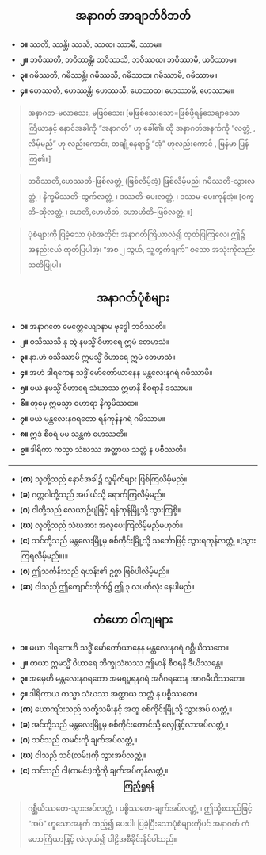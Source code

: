 ## <center>အနာဂတ် အာချာတ်ဝိဘတ်</center>
- **၁။** ဿတိ, ဿန္တိ၊ ဿသိ, ဿထ၊ ဿာမီ, ဿာမ။
- **၂။** ဘဝိဿတိ, ဘဝိဿန္တိ၊ ဘဝိဿသိ, ဘဝိဿထ၊ ဘဝိဿာမိ, ယဝိဿာမ။
- **၃။** ဂမိဿတိ, ဂမိဿန္တိ၊ ဂမိဿသိ, ဂမိဿထ၊ ဂမိဿာမိ, ဂမိဿာမ။
- **၄။** ဟေဿတိ, ဟေဿန္တိ၊ ဟေဿသိ, ဟေဿထ၊ ဟေဿာမိ, ဟေဿာမ။

>အနာဂတ-မလာသေး, မဖြစ်သေး၊ [မဖြစ်သေးသော=ဖြစ်ဖို့ရန်သေချာသော ကြိယာနှင့် နောင်အခါကို “အနာဂတ်” ဟု ခေါ်၏၊ ထို အနာဂတ်အနက်ကို “လတ္တံ့ , လိမ့်မည်” ဟု လည်းကောင်း, တချို့နေရာ၌ “အံ့” ဟုလည်းကောင် , မြန်မာ ပြန်ကြ၏။]

>ဘဝိဿတိ,ဟေဿတိ-ဖြစ်လတ္တံ့ (ဖြစ်လိမ့်အံ့) ဖြစ်လိမ့်မည်၊ ဂမိဿတိ-သွားလတ္တံ့ ၊ နိက္ခမိဿတိ-ထွက်လတ္တံ့ ၊ ဒဿတိ-ပေးလတ္တံ့ ၊ ဒဿမ-ပေးကုန်အံ့။ [ဝက္ခတိ-ဆိုလတ္တံ့ ၊ ဟေတိ,ဟေဟိတ်, ဟောဟိတိ-ဖြစ်လတ္တံ့ ။]

>ပုံစံများကို ပြခဲ့သော ပုံစံအတိုင်း အနာဂတ်ကြိယာလဲ၍ ထုတ်ပြကြလေ၊ ဤ၌ အနည်းငယ် ထုတ်ပြပါအံ့၊ “အစ ၂ သွယ်, သူ့တွက်ချက်” စသော အသုံးကိုလည်း သတိပြုပါ။

## <center>အနာဂတ်ပုံစံများ</center>
- **၁။** အနာဂတေ မေတ္တေယျောနာမ ဗုဒ္ဓေါ ဘဝိဿတိ။
- **၂။** ဝသိဿသိ နု တွံ နမသ္မိံ ဝိဟာရေ ဣမံ တေမာသံ။
- **၃။** နာ.ဟံ ဝသိဿာမိ ဣမသ္မိံ ဝိဟာ‌ရေ ဣမံ တေမာသံ။
- **၄။** အဟံ ဒါရကေန သဒ္မိံ မော်တော်ယာနေန မန္တလေးနဂရံ ဂမိဿာမိ။
- **၅။** မယံ နမသ္မိံ ဝိဟာရေ သံဃာဿ ဣမာနိ စီဝရာနိ ဒဿာမ။
- **၆။** တုမှေ ဣမသ္မာ ဝဟာရာ နိက္ခမိဿထ။
- **၇။** မယံ မန္တလေးနဂရတော ရန်ကုန်နဂရံ ဂမိဿာမ။
- **၈။** ဣဒံ စီဝရံ မမ သန္တကံ ဟေဿတိ။
- **၉။** ဒါရိကာ ကသ္မာ သံဃဿ အတ္ထာယ သတ္တံ န ပစီဿတိ။

---

- **(က)** သူတို့သည် နောင်အခါ၌ လူမိုက်များ ဖြစ်ကြလိမ့်မည်။
- **(ခ)** ဂတ္တဝါတို့သည် အပါယ်သို့ ရောက်ကြလိမ့်မည်။
- **(ဂ)** ငါတို့သည် လေယာဉ်ပျံဖြင့် ရန်ကုန်မြို့သို့ သွားကြစို့။
- **(ဃ)** လူတို့သည် သံဃအား အလူပေးကြလိမ့်မည်မဟုတ်။
- **(င)** သင်တို့သည် မန္တလေးမြို့မှ စစ်ကိုင်းမြို့သို့ သင်္ဘောဖြင့် သွားရကုန်လတ္တံ့ ။(သွားကြရလိမ့်မည်။)။
- **(စ)** ဤသင်္ကန်းသည် ရဟန်း၏ ဥစ္စာ ဖြစ်ပါလိမ့်မည်။
- **(ဆ)** ငါသည် ဤကျောင်းတိုက်၌ ဤ ၃ လပတ်လုံး နေပါမည်။

## <center>ကံဟော ဝါကျများ</center>
- **၁။** မယာ ဒါရကေဟိ သဒ္ဓိံ မော်တော်ယာနေန မန္တလေးနဂရံ ဂစ္ဆီယိဿတေ။
- **၂။** တယာ ဣမသ္မိံ ဝိဟာရေ ဘိက္ခုသံဃဿ ဤမာနိ စီဝရနိ ဒီယိဿန္တေ။
- **၃။** အမှေဟိ မန္တလေးနဂရတော အမရပူရနဂရံ အဂီဂရထေန အာဂမီယိဿတေ။
- **၄။** ဒါရိကာယ ကသ္မာ သံဃဿ အတ္ထာယ သတ္တံ န ပစ္စိဿတေ။
- **(က)** ယောကျ်ားသည် သတို့သမီးနှင့် အတူ စစ်ကိုင်းမြို့သို့ သွားအပ် လတ္တံ့။
- **(ခ)** အင်တို့သည် မန္တလေးမြို့မှ စစ်ကိုင်းတောင်သို့ လှေဖြင့်လာအပ်လတ္တံ့။
- **(ဂ)** သင်သည် ထမင်းကို ချက်အပ်လတ္တံ့။
- **(ဃ)** ငါသည် သင်(လမ်း)ကို သွားအပ်လတ္တံ့။
- **(င)** သင်သည် ငါ(ထမင်း)တို့ကို ချက်အပ်ကုန်လတ္တံ့။
**<center>ကြည့်ရှုရန်</center>**
>ဂစ္ဆီယိဿတေ-သွားအပ်လတ္တံ့ ၊ ပစ္စိဿတေ-ချက်အပ်လတ္တံ့ ၊ ဤသို့စသည်ဖြင့် “အပ်” ဟူသောအနက် ထည့်၍ ပေးပါ၊ ပြခဲ့ပြီးသောပုံစံများကိုပင် အနာဂတ် ကံဟောကြိယာဖြင့် လဲလှယ်၍ ပါဠိအစီခိုင်းနိုင်ပါသည်။
